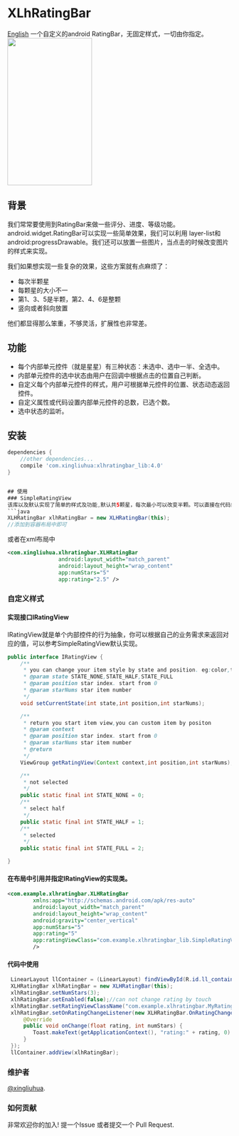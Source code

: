 # XLhRatingBar
[English](https://github.com/xingliuhua/XLHRatingBar/blob/master/README.md)
一个自定义的android RatingBar，无固定样式，一切由你指定。
<img src="https://github.com/xingliuhua/XLHRatingBar/blob/master/screenshot_1571735043111.jpg" height="330" width="190" >

## 背景
我们常常要使用到RatingBar来做一些评分、进度、等级功能。android.widget.RatingBar可以实现一些简单效果，我们可以利用
layer-list和android:progressDrawable。我们还可以放置一些图片，当点击的时候改变图片的样式来实现。

我们如果想实现一些复杂的效果，这些方案就有点麻烦了：
* 每次半颗星
* 每颗星的大小不一
* 第1、3、5是半颗，第2、4、6是整颗
* 竖向或者斜向放置

他们都显得那么笨重，不够灵活，扩展性也非常差。

## 功能

* 每个内部单元控件（就是星星）有三种状态：未选中、选中一半、全选中。
* 内部单元控件的选中状态由用户在回调中根据点击的位置自己判断。
* 自定义每个内部单元控件的样式，用户可根据单元控件的位置、状态动态返回控件。
* 自定义属性或代码设置内部单元控件的总数，已选个数。
* 选中状态的监听。

## 安装

```gradle
dependencies {
	//other dependencies...
	compile 'com.xingliuhua:xlhratingbar_lib:4.0'
}


## 使用
### SimpleRatingView
该库以及默认实现了简单的样式及功能,默认共5颗星，每次最小可以改变半颗。可以直接在代码或xml文件中使用。
```java
XLHRatingBar xlhRatingBar = new XLHRatingBar(this);
//添加到容器布局中即可
```
或者在xml布局中
```xml
<com.xingliuhua.xlhratingbar.XLHRatingBar
                android:layout_width="match_parent"
                android:layout_height="wrap_content"
                app:numStars="5"
                app:rating="2.5" />
```
### 自定义样式
#### 实现接口IRatingView
IRatingView就是单个内部控件的行为抽象，你可以根据自己的业务需求来返回对应的值，可以参考SimpleRatingView默认实现。
```java
public interface IRatingView {
    /**
     * you can change your item style by state and position. eg:color,text size.
     * @param state STATE_NONE,STATE_HALF,STATE_FULL
     * @param position star index. start from 0
     * @param starNums star item number
     */
    void setCurrentState(int state,int position,int starNums);

    /**
     * return you start item view,you can custom item by positon
     * @param context
     * @param position star index. start from 0
     * @param starNums star item number
     * @return
     */
    ViewGroup getRatingView(Context context,int position,int starNums);

    /**
     * not selected
     */
    public static final int STATE_NONE = 0;
    /**
     * select half
     */
    public static final int STATE_HALF = 1;
    /**
     * selected
     */
    public static final int STATE_FULL = 2;

}
```

#### 在布局中引用并指定IRatingView的实现类。

```xml
<com.example.xlhratingbar.XLHRatingBar
		xmlns:app="http://schemas.android.com/apk/res-auto"
        android:layout_width="match_parent"
        android:layout_height="wrap_content"
        android:gravity="center_vertical"
        app:numStars="5"
        app:rating="5"
        app:ratingViewClass="com.example.xlhratingbar_lib.SimpleRatingView"
        />
```


#### 代码中使用


```java
 LinearLayout llContainer = (LinearLayout) findViewById(R.id.ll_container);
 XLHRatingBar xlhRatingBar = new XLHRatingBar(this);
 xlhRatingBar.setNumStars(3);
 xlhRatingBar.setEnabled(false);//can not change rating by touch
 xlhRatingBar.setRatingViewClassName("com.example.xlhratingbar.MyRatingView4");
 xlhRatingBar.setOnRatingChangeListener(new XLHRatingBar.OnRatingChangeListener() {
     @Override
     public void onChange(float rating, int numStars) {
        Toast.makeText(getApplicationContext(), "rating:" + rating, 0).show();
     }
 });
 llContainer.addView(xlhRatingBar);
```

### 维护者

[@xingliuhua](https://github.com/xingliuhua).

### 如何贡献

非常欢迎你的加入! 提一个Issue 或者提交一个 Pull Request.
